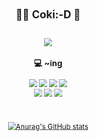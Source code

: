 <div align = center> <h2> 👩‍💻 Coki:-D 💖 </h2>
</br><a href="https://hits.seeyoufarm.com"><img src="https://hits.seeyoufarm.com/api/count/incr/badge.svg?url=https%3A%2F%2Fgithub.com%2FYJ-S2&count_bg=%23FD98EC&title_bg=%23D796F9&icon=&icon_color=%23E7E7E7&title=HeLLo&edge_flat=false"/></a>
</br>


<!--
**YJ-S2/YJ-S2** is a ✨ _special_ ✨ repository because its `README.md` (this file) appears on your GitHub profile.

Here are some ideas to get you started:

- 🔭 I’m currently working on ...
- 🌱 I’m currently learning ...
- 👯 I’m looking to collaborate on ...
- 🤔 I’m looking for help with ...
- 💬 Ask me about ...
- 📫 How to reach me: ...
- 😄 Pronouns: ...
- ⚡ Fun fact: ...
-->
<h3>💻 ~ing </br></h3>
<img src="https://img.shields.io/badge/Android-3DDC84?style=flat-square&logo=Android&logoColor=white"/> <img src="https://img.shields.io/badge/Java-007396?style=flat-square&logo=java&logoColor=white"> <img src="https://img.shields.io/badge/Spring-6DB33F?style=flat-square&logo=Spring&logoColor=white"> <img src="https://img.shields.io/badge/HTML-E34F26?style=flat-square&logo=HTML5&logoColor=white"> </br>
<img src="https://img.shields.io/badge/MySQL-4479A1?style=flat-square&logo=MySQL&logoColor=white"> <img src="https://img.shields.io/badge/C-A8B9CC?style=flat-square&logo=C&logoColor=white"> <img src="https://img.shields.io/badge/Python-3776AB?style=flat-square&logo=Python&logoColor=white">
<!-- <img src="https://img.shields.io/badge/기술이름-#제외색상번호?style=for-the-badge&logo=아이콘이름&logoColor=white"> -->

</br>
</br>
</br>

[![Anurag's GitHub stats](https://github-readme-stats.vercel.app/api?username=YJ-S2&theme=omni)](https://github.com/anuraghazra/github-readme-stats)

</br>  
</div>
